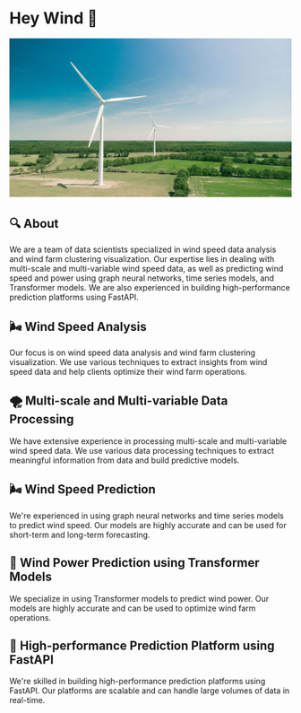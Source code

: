 # Hey Wind 👋

![wind](/images/wind.jpeg)


## 🔍 About

We are a team of data scientists specialized in wind speed data analysis and wind farm clustering visualization. Our expertise lies in dealing with multi-scale and multi-variable wind speed data, as well as predicting wind speed and power using graph neural networks, time series models, and Transformer models. We are also experienced in building high-performance prediction platforms using FastAPI.

## 🌬️ Wind Speed Analysis

Our focus is on wind speed data analysis and wind farm clustering visualization. We use various techniques to extract insights from wind speed data and help clients optimize their wind farm operations.

## 🌪️ Multi-scale and Multi-variable Data Processing

We have extensive experience in processing multi-scale and multi-variable wind speed data. We use various data processing techniques to extract meaningful information from data and build predictive models.

## 🌬️ Wind Speed Prediction

We're experienced in using graph neural networks and time series models to predict wind speed. Our models are highly accurate and can be used for short-term and long-term forecasting.

## 💨 Wind Power Prediction using Transformer Models

We specialize in using Transformer models to predict wind power. Our models are highly accurate and can be used to optimize wind farm operations.

## 🚀 High-performance Prediction Platform using FastAPI

We're skilled in building high-performance prediction platforms using FastAPI. Our platforms are scalable and can handle large volumes of data in real-time.
